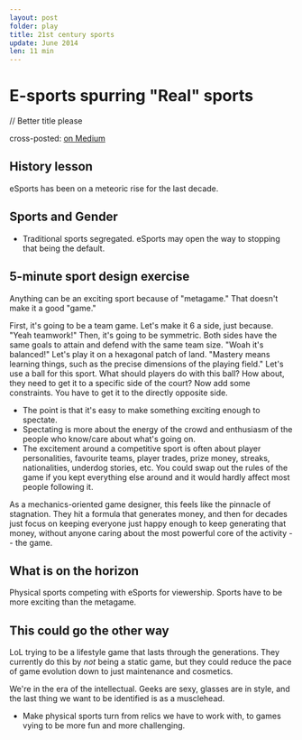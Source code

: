 ```yaml
---
layout: post
folder: play
title: 21st century sports
update: June 2014
len: 11 min
---
```

# E-sports spurring "Real" sports

// Better title please

<div class="essay-subtext">cross-posted: <a href="https://medium.com/@keerthiko">on Medium</a></div>

## History lesson
eSports has been on a meteoric rise for the last decade. 

## Sports and Gender
- Traditional sports segregated. eSports may open the way to stopping that being the default.

## 5-minute sport design exercise
Anything can be an exciting sport because of "metagame." That doesn't make it a good "game."

First, it's going to be a team game. Let's make it 6 a side, just because. "Yeah teamwork!"
Then, it's going to be symmetric. Both sides have the same goals to attain and defend with the same team size. "Woah it's balanced!"
Let's play it on a hexagonal patch of land. "Mastery means learning things, such as the precise dimensions of the playing field."
Let's use a ball for this sport. What should players do with this ball? How about, they need to get it to a specific side of the court?
Now add some constraints. You have to get it to the directly opposite side. 

- The point is that it's easy to make something exciting enough to spectate.
- Spectating is more about the energy of the crowd and enthusiasm of the people who  know/care about what's going on.
- The excitement around a competitive sport is often about player personalities, favourite teams, player trades, prize money, streaks, nationalities, underdog stories, etc. You could swap out the rules of the game if you kept everything else around and it would hardly affect most people following it.

As a mechanics-oriented game designer, this feels like the pinnacle of stagnation. They hit a formula that generates money, and then for decades just focus on keeping everyone just happy enough to keep generating that money, without anyone  caring about the most powerful core of the activity -- the game.

## What is on the horizon
Physical sports competing with eSports for viewership. Sports have to be more exciting than the metagame.

## This could go the other way
LoL trying to be a lifestyle game that lasts through the generations. They currently do this by *not* being a static game, but they could reduce the pace of game evolution down to just maintenance and cosmetics.

We're in the era of the intellectual. Geeks are sexy, glasses are in style, and the last thing we want to be identified is as a musclehead.

- Make physical sports turn from relics we have to work with, to games vying to be more fun and more challenging.




